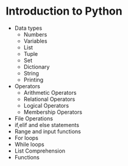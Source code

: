 # Introduction to Python
* Data types
   * Numbers
   * Variables
   * List
   * Tuple
   * Set
   * Dictionary
   * String
   * Printing
* Operators
   - Arithmetic Operators
   - Relational Operators
   - Logical Operators
   - Membership Operators
* File Operations
* if,elif and else statements
* Range and input functions
* For loops
* While loops
* List Comprehension 
* Functions 

